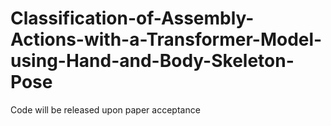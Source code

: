# Classification-of-Assembly-Actions-with-a-Transformer-Model-using-Hand-and-Body-Skeleton-Pose
Code will be released upon paper acceptance

